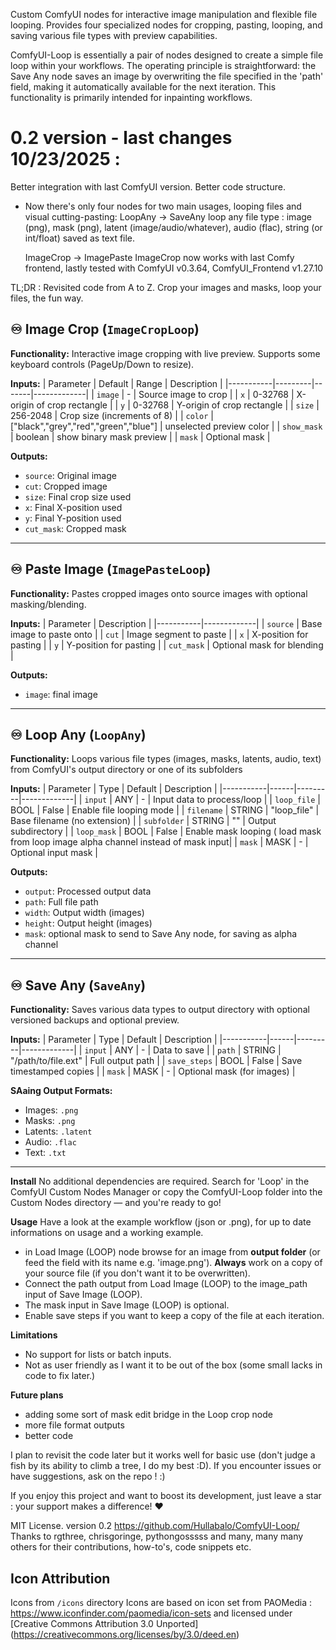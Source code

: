 Custom ComfyUI nodes for interactive image manipulation and flexible file looping. Provides four specialized nodes for cropping, pasting, looping, and saving various file types with preview capabilities.

ComfyUI-Loop is essentially a pair of nodes designed to create a simple file loop within your workflows. The operating principle is straightforward: the Save Any node saves an image by overwriting the file specified in the 'path' field, making it automatically available for the next iteration. This functionality is primarily intended for inpainting workflows.

# 0.2 version - last changes 10/23/2025 :
Better integration with last ComfyUI version. Better code structure.
- Now there's only four nodes for two main usages, looping files and visual cutting-pasting: 
  LoopAny -> SaveAny
  loop any file type : image (png), mask (png), latent (image/audio/whatever), audio (flac), string (or int/float) saved as text file.

  ImageCrop -> ImagePaste
  ImageCrop now works with last Comfy frontend, lastly tested with ComfyUI v0.3.64, ComfyUI_Frontend v1.27.10

TL;DR : Revisited code from A to Z. Crop your images and masks, loop your files, the fun way.

## ♾️ Image Crop (`ImageCropLoop`)
**Functionality:** Interactive image cropping with live preview. Supports some keyboard controls (PageUp/Down to resize).

**Inputs:**
| Parameter | Default | Range | Description |
|-----------|---------|-------|-------------|
| `image` | - | Source image to crop |
| `x` | 0-32768 | X-origin of crop rectangle |
| `y` | 0-32768 | Y-origin of crop rectangle |
| `size` | 256-2048 | Crop size (increments of 8) |
| `color` | ["black","grey","red","green","blue"] | unselected preview color |
| `show_mask` | boolean | show binary mask preview |
| `mask` | Optional mask |

**Outputs:**
- `source`: Original image
- `cut`: Cropped image
- `size`: Final crop size used
- `x`: Final X-position used
- `y`: Final Y-position used
- `cut_mask`: Cropped mask

---

## ♾️ Paste Image (`ImagePasteLoop`)
**Functionality:** Pastes cropped images onto source images with optional masking/blending.

**Inputs:**
| Parameter | Description |
|-----------|-------------|
| `source` | Base image to paste onto |
| `cut` | Image segment to paste |
| `x` | X-position for pasting |
| `y` | Y-position for pasting |
| `cut_mask` | Optional mask for blending |

**Outputs:**
- `image`: final image

---

## ♾️ Loop Any (`LoopAny`)
**Functionality:** Loops various file types (images, masks, latents, audio, text) from ComfyUI's output directory or one of its subfolders

**Inputs:**
| Parameter | Type | Default | Description |
|-----------|------|---------|-------------|
| `input` | ANY | - | Input data to process/loop |
| `loop_file` | BOOL | False | Enable file looping mode |
| `filename` | STRING | "loop_file" | Base filename (no extension) |
| `subfolder` | STRING | "" | Output subdirectory |
| `loop_mask` | BOOL | False | Enable mask looping ( load mask from loop image alpha channel instead of mask input|
| `mask` | MASK | - | Optional input mask |

**Outputs:**
- `output`: Processed output data
- `path`: Full file path
- `width`: Output width (images)
- `height`: Output height (images)
- `mask`: optional mask to send to Save Any node, for saving as alpha channel

---

## ♾️ Save Any (`SaveAny`)
**Functionality:** Saves various data types to output directory with optional versioned backups and optional preview.

**Inputs:**
| Parameter | Type | Default | Description |
|-----------|------|---------|-------------|
| `input` | ANY | - | Data to save |
| `path` | STRING | "/path/to/file.ext" | Full output path |
| `save_steps` | BOOL | False | Save timestamped copies |
| `mask` | MASK | - | Optional mask (for images) |

**SAaing Output Formats:**
- Images: `.png`
- Masks: `.png`
- Latents: `.latent`
- Audio: `.flac`
- Text: `.txt`
---

**Install**
No additional dependencies are required. Search for 'Loop' in the ComfyUI Custom Nodes Manager or copy the ComfyUI-Loop folder into the Custom Nodes directory — and you're ready to go!

**Usage**
Have a look at the example workflow (json or .png), for up to date informations on usage and a working example.
- in  Load Image (LOOP) node browse for an image from **output folder** (or feed the field with its name e.g. 'image.png'). **Always** work on a copy of your source file (if you don't want it to be overwritten).
- Connect the path output from Load Image (LOOP) to the image_path input of Save Image (LOOP).
- The mask input in Save Image (LOOP) is optional.
- Enable save steps if you want to keep a copy of the file at each iteration.

**Limitations**
- No support for lists or batch inputs.
- Not as user friendly as I want it to be out of the box (some small lacks in code to fix later.)

**Future plans**
- adding some sort of mask edit bridge in the Loop crop node
- more file format outputs
- better code

I plan to revisit the code later but it works well for basic use (don't judge a fish by its ability to climb a tree, I do my best :D). 
If you encounter issues or have suggestions, ask on the repo ! :)

If you enjoy this project and want to boost its development, just leave a star : your support makes a difference! ♥️

MIT License. version 0.2
https://github.com/Hullabalo/ComfyUI-Loop/
Thanks to rgthree, chrisgoringe, pythongosssss and many, many many others for their contributions, how-to's, code snippets etc.

## Icon Attribution
Icons from `/icons` directory Icons are based on icon set from PAOMedia :
https://www.iconfinder.com/paomedia/icon-sets
and licensed under [Creative Commons Attribution 3.0 Unported] (https://creativecommons.org/licenses/by/3.0/deed.en)